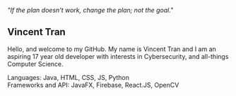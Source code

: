 <em>"If the plan doesn't work, change the plan; not the goal."</em>  
  
## Vincent Tran  
Hello, and welcome to my GitHub. My name is Vincent Tran and I am an aspiring 17 year old developer with interests in Cybersecurity, and all-things Computer Science.  
  
Languages: Java, HTML, CSS, JS, Python  
Frameworks and API: JavaFX, Firebase, React.JS, OpenCV  
